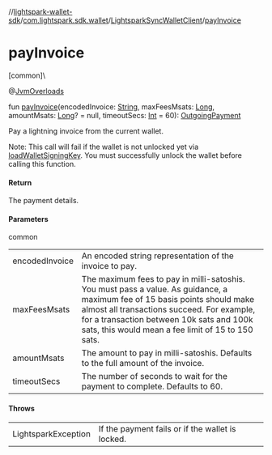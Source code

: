 //[lightspark-wallet-sdk](../../../index.md)/[com.lightspark.sdk.wallet](../index.md)/[LightsparkSyncWalletClient](index.md)/[payInvoice](pay-invoice.md)

# payInvoice

[common]\

@[JvmOverloads](https://kotlinlang.org/api/latest/jvm/stdlib/kotlin.jvm/-jvm-overloads/index.html)

fun [payInvoice](pay-invoice.md)(encodedInvoice: [String](https://kotlinlang.org/api/latest/jvm/stdlib/kotlin/-string/index.html), maxFeesMsats: [Long](https://kotlinlang.org/api/latest/jvm/stdlib/kotlin/-long/index.html), amountMsats: [Long](https://kotlinlang.org/api/latest/jvm/stdlib/kotlin/-long/index.html)? = null, timeoutSecs: [Int](https://kotlinlang.org/api/latest/jvm/stdlib/kotlin/-int/index.html) = 60): [OutgoingPayment](../../com.lightspark.sdk.wallet.model/-outgoing-payment/index.md)

Pay a lightning invoice from the current wallet.

Note: This call will fail if the wallet is not unlocked yet via [loadWalletSigningKey](load-wallet-signing-key.md). You must successfully unlock the wallet before calling this function.

#### Return

The payment details.

#### Parameters

common

| | |
|---|---|
| encodedInvoice | An encoded string representation of the invoice to pay. |
| maxFeesMsats | The maximum fees to pay in milli-satoshis. You must pass a value.     As guidance, a maximum fee of 15 basis points should make almost all transactions succeed. For example,     for a transaction between 10k sats and 100k sats, this would mean a fee limit of 15 to 150 sats. |
| amountMsats | The amount to pay in milli-satoshis. Defaults to the full amount of the invoice. |
| timeoutSecs | The number of seconds to wait for the payment to complete. Defaults to 60. |

#### Throws

| | |
|---|---|
| LightsparkException | If the payment fails or if the wallet is locked. |
